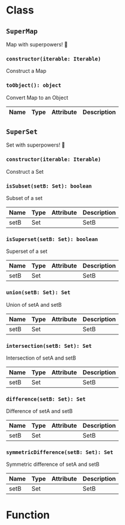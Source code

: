 # Class

## `SuperMap`

Map with superpowers! 💪

### `constructor(iterable: Iterable)`

Construct a Map

### `toObject(): object`

Convert Map to an Object

| Name | Type | Attribute | Description |
| --- | --- | --- | --- |

## `SuperSet`

Set with superpowers! 💪

### `constructor(iterable: Iterable)`

Construct a Set

### `isSubset(setB: Set): boolean`

Subset of a set

| Name | Type | Attribute | Description |
| --- | --- | --- | --- |
| setB | Set |  | SetB |

### `isSuperset(setB: Set): boolean`

Superset of a set

| Name | Type | Attribute | Description |
| --- | --- | --- | --- |
| setB | Set |  | SetB |

### `union(setB: Set): Set`

Union of setA and setB

| Name | Type | Attribute | Description |
| --- | --- | --- | --- |
| setB | Set |  | SetB |

### `intersection(setB: Set): Set`

Intersection of setA and setB

| Name | Type | Attribute | Description |
| --- | --- | --- | --- |
| setB | Set |  | SetB |

### `difference(setB: Set): Set`

Difference of setA and setB

| Name | Type | Attribute | Description |
| --- | --- | --- | --- |
| setB | Set |  | SetB |

### `symmetricDifference(setB: Set): Set`

Symmetric difference of setA and setB

| Name | Type | Attribute | Description |
| --- | --- | --- | --- |
| setB | Set |  | SetB |

# Function